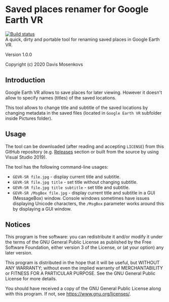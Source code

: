 Saved places renamer for Google Earth VR
===============
[![Build status](https://ci.appveyor.com/api/projects/status/ppcrgpf3v57r9dms?svg=true)](https://ci.appveyor.com/project/DavisNT/googleearthvr-saved-renamer)  
A quick, dirty and portable tool for renaming saved places in Google Earth VR.

Version 1.0.0

Copyright (c) 2020 Davis Mosenkovs

## Introduction

Google Earth VR allows to save places for later viewing. However it doesn't 
allow to specify names (titles) of the saved locations.

This tool allows to change title and subtitle of the saved locations by 
changing metadata in the saved files (located in `Google Earth VR` subfolder 
inside Pictures folder).

## Usage

The tool can be downloaded (after reading and accepting `LICENSE`) from 
this GitHub repository (e.g. [Releases](https://github.com/DavisNT/GoogleEarthVR-saved-renamer/releases) 
section or built from the source by using Visual Studio 2019).

The tool has the following command-line usages:
* `GEVR-SR file.jpg` - display current title and subtitle.
* `GEVR-SR file.jpg title` - set title without changing subtitle.
* `GEVR-SR file.jpg title subtitle` - set title and subtitle.
* `GEVR-SR /MsgBox file.jpg` - display current title and subtitle in a GUI (MessageBox) window. Console windows sometimes have issues displaying Unicode characters, the `/MsgBox` parameter works around this by displaying a GUI window.

## Notices

This program is free software: you can redistribute it and/or modify
it under the terms of the GNU General Public License as published by
the Free Software Foundation, either version 3 of the License, or
(at your option) any later version.

This program is distributed in the hope that it will be useful,
but WITHOUT ANY WARRANTY; without even the implied warranty of
MERCHANTABILITY or FITNESS FOR A PARTICULAR PURPOSE.  See the
GNU General Public License for more details.

You should have received a copy of the GNU General Public License
along with this program.  If not, see <https://www.gnu.org/licenses/>.
